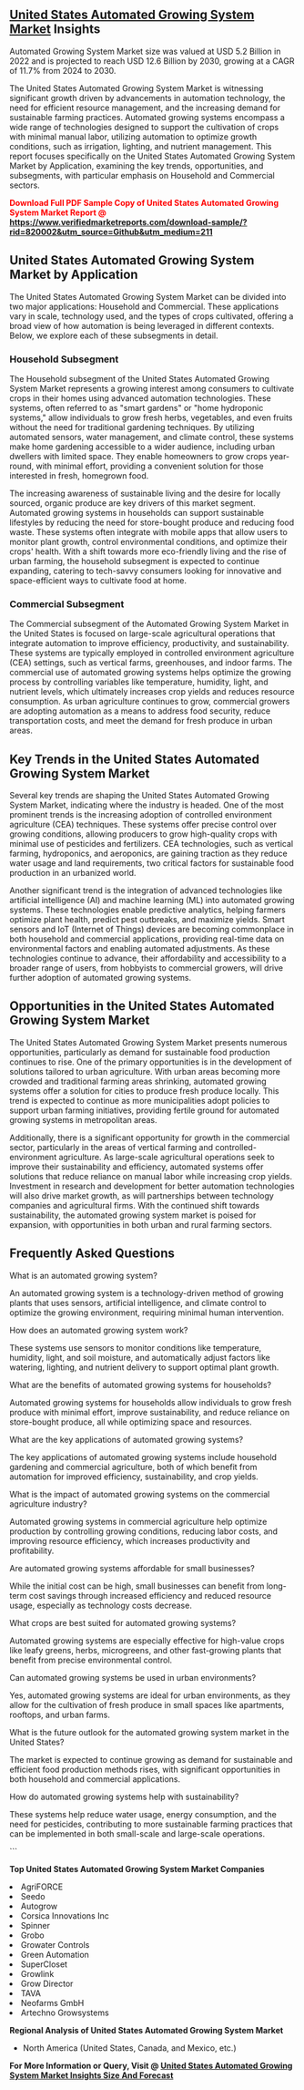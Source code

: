 <h2><a href="https://www.verifiedmarketreports.com/download-sample/?rid=820002&amp;utm_source=Github&amp;utm_medium=211" target="_blank">United States Automated Growing System Market</a> Insights</h2><p>Automated Growing System Market size was valued at USD 5.2 Billion in 2022 and is projected to reach USD 12.6 Billion by 2030, growing at a CAGR of 11.7% from 2024 to 2030.</p><p><p>The United States Automated Growing System Market is witnessing significant growth driven by advancements in automation technology, the need for efficient resource management, and the increasing demand for sustainable farming practices. Automated growing systems encompass a wide range of technologies designed to support the cultivation of crops with minimal manual labor, utilizing automation to optimize growth conditions, such as irrigation, lighting, and nutrient management. This report focuses specifically on the United States Automated Growing System Market by Application, examining the key trends, opportunities, and subsegments, with particular emphasis on Household and Commercial sectors.</p><p><strong><p><span class=""><span style="color: #ff0000;"><strong>Download Full PDF Sample Copy of United States Automated Growing System Market Report</strong> @ </span><a href="https://www.verifiedmarketreports.com/download-sample/?rid=820002&amp;utm_source=Github&amp;utm_medium=211" target="_blank">https://www.verifiedmarketreports.com/download-sample/?rid=820002&amp;utm_source=Github&amp;utm_medium=211</a></span></p></strong></p><h2>United States Automated Growing System Market by Application</h2><p>The United States Automated Growing System Market can be divided into two major applications: Household and Commercial. These applications vary in scale, technology used, and the types of crops cultivated, offering a broad view of how automation is being leveraged in different contexts. Below, we explore each of these subsegments in detail.</p><h3>Household Subsegment</h3><p>The Household subsegment of the United States Automated Growing System Market represents a growing interest among consumers to cultivate crops in their homes using advanced automation technologies. These systems, often referred to as "smart gardens" or "home hydroponic systems," allow individuals to grow fresh herbs, vegetables, and even fruits without the need for traditional gardening techniques. By utilizing automated sensors, water management, and climate control, these systems make home gardening accessible to a wider audience, including urban dwellers with limited space. They enable homeowners to grow crops year-round, with minimal effort, providing a convenient solution for those interested in fresh, homegrown food.</p><p>The increasing awareness of sustainable living and the desire for locally sourced, organic produce are key drivers of this market segment. Automated growing systems in households can support sustainable lifestyles by reducing the need for store-bought produce and reducing food waste. These systems often integrate with mobile apps that allow users to monitor plant growth, control environmental conditions, and optimize their crops' health. With a shift towards more eco-friendly living and the rise of urban farming, the household subsegment is expected to continue expanding, catering to tech-savvy consumers looking for innovative and space-efficient ways to cultivate food at home.</p><h3>Commercial Subsegment</h3><p>The Commercial subsegment of the Automated Growing System Market in the United States is focused on large-scale agricultural operations that integrate automation to improve efficiency, productivity, and sustainability. These systems are typically employed in controlled environment agriculture (CEA) settings, such as vertical farms, greenhouses, and indoor farms. The commercial use of automated growing systems helps optimize the growing process by controlling variables like temperature, humidity, light, and nutrient levels, which ultimately increases crop yields and reduces resource consumption. As urban agriculture continues to grow, commercial growers are adopting automation as a means to address food security, reduce transportation costs, and meet the demand for fresh produce in urban areas.</p><pCommercial applications of automated growing systems are often seen as highly scalable, offering significant potential for both large enterprises and smaller, niche growers. In addition to increasing crop productivity, these systems enable better management of water and energy resources, critical issues in the face of climate change and resource scarcity. As the cost of automation technology decreases and the need for sustainable farming practices becomes more pressing, the commercial sector is expected to see considerable growth. The ability to grow crops year-round with minimal reliance on external resources makes these systems highly attractive to commercial growers, especially those focused on high-value crops like lettuce, herbs, and microgreens.</p><h2>Key Trends in the United States Automated Growing System Market</h2><p>Several key trends are shaping the United States Automated Growing System Market, indicating where the industry is headed. One of the most prominent trends is the increasing adoption of controlled environment agriculture (CEA) techniques. These systems offer precise control over growing conditions, allowing producers to grow high-quality crops with minimal use of pesticides and fertilizers. CEA technologies, such as vertical farming, hydroponics, and aeroponics, are gaining traction as they reduce water usage and land requirements, two critical factors for sustainable food production in an urbanized world.</p><p>Another significant trend is the integration of advanced technologies like artificial intelligence (AI) and machine learning (ML) into automated growing systems. These technologies enable predictive analytics, helping farmers optimize plant health, predict pest outbreaks, and maximize yields. Smart sensors and IoT (Internet of Things) devices are becoming commonplace in both household and commercial applications, providing real-time data on environmental factors and enabling automated adjustments. As these technologies continue to advance, their affordability and accessibility to a broader range of users, from hobbyists to commercial growers, will drive further adoption of automated growing systems.</p><h2>Opportunities in the United States Automated Growing System Market</h2><p>The United States Automated Growing System Market presents numerous opportunities, particularly as demand for sustainable food production continues to rise. One of the primary opportunities is in the development of solutions tailored to urban agriculture. With urban areas becoming more crowded and traditional farming areas shrinking, automated growing systems offer a solution for cities to produce fresh produce locally. This trend is expected to continue as more municipalities adopt policies to support urban farming initiatives, providing fertile ground for automated growing systems in metropolitan areas.</p><p>Additionally, there is a significant opportunity for growth in the commercial sector, particularly in the areas of vertical farming and controlled-environment agriculture. As large-scale agricultural operations seek to improve their sustainability and efficiency, automated systems offer solutions that reduce reliance on manual labor while increasing crop yields. Investment in research and development for better automation technologies will also drive market growth, as will partnerships between technology companies and agricultural firms. With the continued shift towards sustainability, the automated growing system market is poised for expansion, with opportunities in both urban and rural farming sectors.</p><h2>Frequently Asked Questions</h2><p>What is an automated growing system?</p><p>An automated growing system is a technology-driven method of growing plants that uses sensors, artificial intelligence, and climate control to optimize the growing environment, requiring minimal human intervention.</p><p>How does an automated growing system work?</p><p>These systems use sensors to monitor conditions like temperature, humidity, light, and soil moisture, and automatically adjust factors like watering, lighting, and nutrient delivery to support optimal plant growth.</p><p>What are the benefits of automated growing systems for households?</p><p>Automated growing systems for households allow individuals to grow fresh produce with minimal effort, improve sustainability, and reduce reliance on store-bought produce, all while optimizing space and resources.</p><p>What are the key applications of automated growing systems?</p><p>The key applications of automated growing systems include household gardening and commercial agriculture, both of which benefit from automation for improved efficiency, sustainability, and crop yields.</p><p>What is the impact of automated growing systems on the commercial agriculture industry?</p><p>Automated growing systems in commercial agriculture help optimize production by controlling growing conditions, reducing labor costs, and improving resource efficiency, which increases productivity and profitability.</p><p>Are automated growing systems affordable for small businesses?</p><p>While the initial cost can be high, small businesses can benefit from long-term cost savings through increased efficiency and reduced resource usage, especially as technology costs decrease.</p><p>What crops are best suited for automated growing systems?</p><p>Automated growing systems are especially effective for high-value crops like leafy greens, herbs, microgreens, and other fast-growing plants that benefit from precise environmental control.</p><p>Can automated growing systems be used in urban environments?</p><p>Yes, automated growing systems are ideal for urban environments, as they allow for the cultivation of fresh produce in small spaces like apartments, rooftops, and urban farms.</p><p>What is the future outlook for the automated growing system market in the United States?</p><p>The market is expected to continue growing as demand for sustainable and efficient food production methods rises, with significant opportunities in both household and commercial applications.</p><p>How do automated growing systems help with sustainability?</p><p>These systems help reduce water usage, energy consumption, and the need for pesticides, contributing to more sustainable farming practices that can be implemented in both small-scale and large-scale operations.</p>```</p><p><strong>Top United States Automated Growing System Market Companies</strong></p><div data-test-id=""><p><li>AgriFORCE</li><li> Seedo</li><li> Autogrow</li><li> Corsica Innovations Inc</li><li> Spinner</li><li> Grobo</li><li> Growater Controls</li><li> Green Automation</li><li> SuperCloset</li><li> Growlink</li><li> Grow Director</li><li> TAVA</li><li> Neofarms GmbH</li><li> Artechno Growsystems</li></p><div><strong>Regional Analysis of&nbsp;United States Automated Growing System Market</strong></div><ul><li dir="ltr"><p dir="ltr">North America&nbsp;(United States, Canada, and Mexico, etc.)</p></li></ul><p><strong>For More Information or Query, Visit @&nbsp;</strong><strong><a href="https://www.verifiedmarketreports.com/product/automated-growing-system-market/?utm_source=Github&amp;utm_medium=211" target="_blank">United States Automated Growing System Market Insights Size And Forecast</a></strong></p></div>
